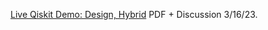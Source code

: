 [Live Qiskit Demo: Design, Hybrid](https://www.chemicalqdevice.com/live-demo-brain-algorithms-design-hybrid) PDF + Discussion 3/16/23.
